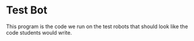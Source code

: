 # Test Bot

This program is the code we run on the test robots that should look like the code students would write.
